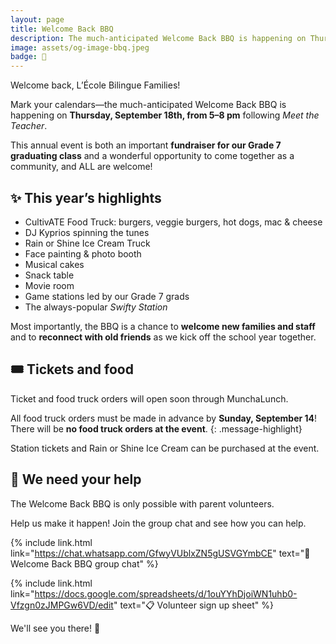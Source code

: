 ```yaml
---
layout: page
title: Welcome Back BBQ
description: The much-anticipated Welcome Back BBQ is happening on Thursday, September 18th, from 5–8 pm.
image: assets/og-image-bbq.jpeg
badge: 🍔
---
```


Welcome back, L’École Bilingue Families!

Mark your calendars—the much-anticipated Welcome Back BBQ is happening on **Thursday, September 18th, from 5–8 pm** following _Meet the Teacher_.

This annual event is both an important **fundraiser for our Grade 7 graduating class** and a wonderful opportunity to come together as a community, and ALL are welcome!

## ✨ This year’s highlights

- CultivATE Food Truck: burgers, veggie burgers, hot dogs, mac & cheese
- DJ Kyprios spinning the tunes
- Rain or Shine Ice Cream Truck
- Face painting & photo booth
- Musical cakes
- Snack table
- Movie room
- Game stations led by our Grade 7 grads
- The always-popular _Swifty Station_

Most importantly, the BBQ is a chance to **welcome new families and staff** and to **reconnect with old friends** as we kick off the school year together.

## 🎟️ Tickets and food

Ticket and food truck orders will open soon through MunchaLunch.

All food truck orders must be made in advance by **Sunday, September 14**! There will be **no food truck orders at the event**.
{: .message-highlight}

Station tickets and Rain or Shine Ice Cream can be purchased at the event.

## 🙋 We need your help

The Welcome Back BBQ is only possible with parent volunteers.

Help us make it happen! Join the group chat and see how you can help.

{% include link.html link="https://chat.whatsapp.com/GfwyVUblxZN5gUSVGYmbCE" text="💬 Welcome Back BBQ group chat" %}

{% include link.html link="https://docs.google.com/spreadsheets/d/1ouYYhDjoiWN1uhb0-Vfzgn0zJMPGw6VD/edit" text="📋 Volunteer sign up sheet" %}

We'll see you there! 🎉